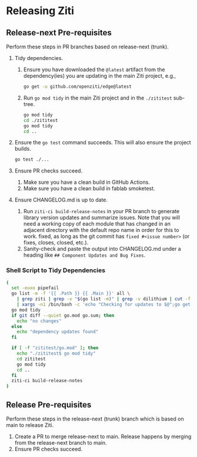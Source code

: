 # Releasing Ziti

## Release-next Pre-requisites

Perform these steps in PR branches based on release-next (trunk).

1. Tidy dependencies.
    1. Ensure you have downloaded the `@latest` artifact from the dependency(ies) you are updating in the main Ziti project, e.g.,

        ```bash
        go get -u github.com/openziti/edge@latest
        ```

    2. Run `go mod tidy` in the main Ziti project and in the `./zititest` sub-tree.

        ```bash
        go mod tidy
        cd ./zititest
        go mod tidy
        cd ..
        ```

2. Ensure the `go test` command succeeds. This will also ensure the project builds.

    ```bash
    go test ./...
    ```

3. Ensure PR checks succeed.
    1. Make sure you have a clean build in GitHub Actions.
    2. Make sure you have a clean build in fablab smoketest.
4. Ensure CHANGELOG.md is up to date.
    1. Run `ziti-ci build-release-notes` in your PR branch to generate library version updates and summarize issues. Note that you will need a working copy of each module that has changed in an adjacent directory with the default repo name in order for this to work.
    fixed, as long as the git commit has `fixed #<issue number>` (or fixes, closes, closed, etc.).
    1. Sanity-check and paste the output into CHANGELOG.md under a heading like `## Component Updates and Bug Fixes`.

### Shell Script to Tidy Dependencies

```bash
(
  set -euxo pipefail
  go list -m -f '{{ .Path }} {{ .Main }}' all \
    | grep ziti | grep -v "$(go list -m)" | grep -v dilithium | cut -f 1 -d ' ' \
    | xargs -n1 /bin/bash -c 'echo "Checking for updates to $@";go get -u -v $@;' ''
  go mod tidy
  if git diff --quiet go.mod go.sum; then
    echo "no changes"
  else
    echo "dependency updates found"
  fi

  if [ -f "zititest/go.mod" ]; then
    echo "./zititest$ go mod tidy"
    cd zititest
    go mod tidy
    cd ..
  fi
  ziti-ci build-release-notes
)
```

## Release Pre-requisites

Perform these steps in the release-next (trunk) branch which is based on main to release Ziti.

1. Create a PR to merge release-next to main. Release happens by merging from the release-next branch to main.
2. Ensure PR checks succeed.
